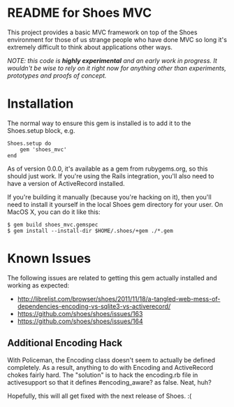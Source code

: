 
README for Shoes MVC
====================

This project provides a basic MVC framework on top of the Shoes
environment for those of us strange people who have done MVC so long
it's extremely difficult to think about applications other ways.

*NOTE: this code is **highly experimental** and an early work in
progress.  It wouldn't be wise to rely on it right now for anything
other than experiments, prototypes and proofs of concept.*

Installation
============

The normal way to ensure this gem is installed is to add it to the
Shoes.setup block, e.g.

	Shoes.setup do
		gem 'shoes_mvc'
	end

As of version 0.0.0, it's available as a gem from rubygems.org, so
this should just work.  If you're using the Rails integration, you'll
also need to have a version of ActiveRecord installed.

If you're building it manually (because you're hacking on it), then
you'll need to install it yourself in the local Shoes gem directory
for your user.  On MacOS X, you can do it like this:

    $ gem build shoes_mvc.gemspec
    $ gem install --install-dir $HOME/.shoes/+gem ./*.gem

Known Issues
============

The following issues are related to getting this gem actually
installed and working as expected:

 * http://librelist.com/browser/shoes/2011/11/18/a-tangled-web-mess-of-dependencies-encoding-vs-sqlite3-vs-activerecord/
 * https://github.com/shoes/shoes/issues/163
 * https://github.com/shoes/shoes/issues/164

Additional Encoding Hack
------------------------

With Policeman, the Encoding class doesn't seem to actually be defined
completely.  As a result, anything to do with Encoding and
ActiveRecord chokes fairly hard.  The "solution" is to hack the
encoding.rb file in activesupport so that it 
defines #encoding_aware? as false.  Neat, huh?

Hopefully, this will all get fixed with the next release of Shoes. :(
